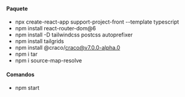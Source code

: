#### Paquete
- npx create-react-app support-project-front --template typescript
- npm install react-router-dom@6
- npm install -D tailwindcss postcss autoprefixer
- npm install tailgrids
- npm install @craco/craco@v7.0.0-alpha.0
- npm i tar
- npm i source-map-resolve

#### Comandos
- npm start
